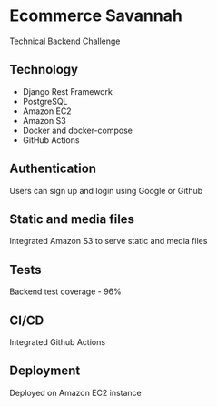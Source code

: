 # Ecommerce Savannah
Technical Backend Challenge

## Technology
- Django Rest Framework
- PostgreSQL
- Amazon EC2
- Amazon S3
- Docker and docker-compose
- GitHub Actions

## Authentication
Users can sign up and login using Google or Github

## Static and media files
Integrated Amazon S3 to serve static and media files

## Tests
Backend test coverage - 96%

## CI/CD
Integrated Github Actions

## Deployment
Deployed on Amazon EC2 instance
